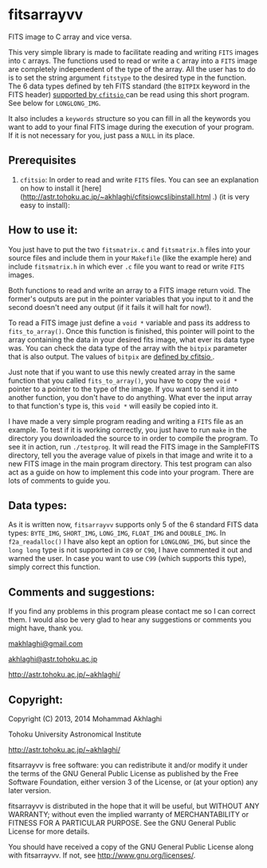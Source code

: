 fitsarrayvv
===========

FITS image to C array and vice versa.

This very simple library is made to facilitate reading and writing
`FITS` images into `C` arrays. The functions used to read or write a
`C` array into a `FITS` image are completely indepenedent of the type
of the array. All the user has to do is to set the string argument
`fitstype` to the desired type in the function.  The 6 data types
defined by teh FITS standard (the `BITPIX` keyword in the FITS header)
[supported by `cfitsio`
](http://heasarc.gsfc.nasa.gov/docs/software/fitsio/c/c_user/node20.html)
can be read using this short program. See below for `LONGLONG_IMG`.

It also includes a `keywords` structure so you can fill in all the
keywords you want to add to your final FITS image during the execution
of your program. If it is not necessary for you, just pass a `NULL` in
its place.


Prerequisites
-------------

1. `cfitsio`: In order to read and write `FITS` files. You can see an
explanation on how to install it
[here](http://astr.tohoku.ac.jp/~akhlaghi/cfitsiowcslibinstall.html .)
(it is very easy to install):



How to use it:
--------------

You just have to put the two `fitsmatrix.c` and `fitsmatrix.h` files
into your source files and include them in your `Makefile` (like the
example here) and include `fitsmatrix.h` in which ever `.c` file you
want to read or write `FITS` images. 

Both functions to read and write an array to a FITS image return
void. The former's outputs are put in the pointer variables that you
input to it and the second doesn't need any output (if it fails it
will halt for now!).

To read a FITS image just define a `void *` variable and pass its
address to `fits_to_array()`. Once this function is finished, this
pointer will point to the array containing the data in your desired
fits image, what ever its data type was. You can check the data type
of the array with the `bitpix` parameter that is also output. The
values of `bitpix` are [defined by cfitsio
](http://heasarc.gsfc.nasa.gov/docs/software/fitsio/c/c_user/node20.html).

Just note that if you want to use this newly created array in the same
function that you called `fits_to_array()`, you have to copy the `void
*` pointer to a pointer to the type of the image. If you want to send
it into another function, you don't have to do anything. What ever the
input array to that function's type is, this `void *` will easily be
copied into it.

I have made a very simple program reading and writing a `FITS` file as
an example. To test if it is working correctly, you just have to run
`make` in the directory you downloaded the source to in order to
compile the program. To see it in action, run `./testprog`.  It will
read the FITS image in the SampleFITS directory, tell you the average
value of pixels in that image and write it to a new FITS image in the
main program directory. This test program can also act as a guide on
how to implement this code into your program. There are lots of
comments to guide you.


Data types:
-----------

As it is written now, `fitsarrayvv` supports only 5 of the 6 standard
FITS data types: `BYTE_IMG`, `SHORT_IMG`, `LONG_IMG`, `FLOAT_IMG` and
`DOUBLE_IMG`. In `f2a_readalloc()` I have also kept an option for
`LONGLONG_IMG`, but since the `long long` type is not supported in
`C89` or `C90`, I have commented it out and warned the user. In case
you want to use `C99` (which supports this type), simply correct this
function.


Comments and suggestions:
-------------------------
If you find any problems in this program please contact me so 
I can correct them. I would also be very glad to hear any 
suggestions or comments you might have, thank you.

makhlaghi@gmail.com 

akhlaghi@astr.tohoku.ac.jp

http://astr.tohoku.ac.jp/~akhlaghi/


Copyright:
----------
Copyright (C) 2013, 2014 Mohammad Akhlaghi

Tohoku University Astronomical Institute

http://astr.tohoku.ac.jp/~akhlaghi/

fitsarrayvv is free software: you can redistribute it and/or modify
it under the terms of the GNU General Public License as published by
the Free Software Foundation, either version 3 of the License, or
(at your option) any later version.

fitsarrayvv is distributed in the hope that it will be useful,
but WITHOUT ANY WARRANTY; without even the implied warranty of
MERCHANTABILITY or FITNESS FOR A PARTICULAR PURPOSE.  See the
GNU General Public License for more details.

You should have received a copy of the GNU General Public License
along with fitsarrayvv.  If not, see <http://www.gnu.org/licenses/>.

